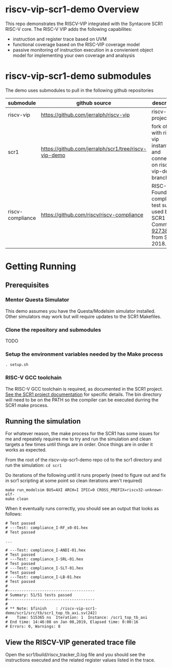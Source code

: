 # riscv-vip-scr1-demo Overview
This repo demonstrates the RISCV-VIP integrated with the Syntacore SCR1 RISC-V core.  The RISC-V VIP adds the following capabilites:
 * instruction and register trace based on UVM
 * functional coverage based on the RISC-VIP coverage model
 * passive monitoring of instruction execution in a convienient object model for implementing your own coverage and analsysis


# riscv-vip-scr1-demo submodules
The demo uses submodules to pull in the following github repositories

submodule | github source | description
--------- | ------------- | -----------
riscv-vip | https://github.com/jerralph/riscv-vip | riscv-vip project
scr1      | https://github.com/jerralph/scr1/tree/riscv-vip-demo | fork of scr1 with riscv-vip instantiation and connections on riscv-vip-demo branch
riscv-compliance | https://github.com/riscv/riscv-compliance | RISC-V Foundation compliance test suite as used by SCR1 tests.  Commit [9273836](https://github.com/riscv/riscv-compliance/commit/9273836251cc53069f9cc48543fa9c1417e98cb7) from Sept 2018.

# Getting Running

## Prerequisites

### Mentor Questa Simulator
This demo assumes you have the Questa/Modelsim simulator installed.  Other simulators may work but will require updates to the SCR1 Makefiles. 

### Clone the repository and submodules
TODO


### Setup the environment variables needed by the Make process
`. setup.sh`

### RISC-V GCC toolchain
The RISC-V GCC toolchain is required, as documented in the SCR1 project.  [See the SCR1 project documentation](https://github.com/jerralph/scr1/tree/riscv-vip-demo#prerequisites) for specific details.  The bin directory will need to be on the PATH so the compiler can be executed durring the SCR1 make process.

## Running the simulation
For whatever reason, the make process for the SCR1 has some issues for me and repeately requires me to try and run the simulation and clean targets a few times until things are in order.  Once things are in order it works as expected.

From the root of the riscv-vip-scr1-demo repo cd to the scr1 directory and run the simulation:
`cd scr1`

Do iterations of the following until it runs properly (need to figure out and fix in scr1 scripting at some point so clean iterations aren't required)
```
make run_modelsim BUS=AXI ARCH=I IPIC=0 CROSS_PREFIX=riscv32-unknown-elf-
make clean
```

When it eventually runs correctly, you should see an output that looks as follows:

```
# Test passed
# ---Test: compliance_I-RF_x0-01.hex
# Test passed

...

# ---Test: compliance_I-ANDI-01.hex
# Test passed
# ---Test: compliance_I-SRL-01.hex
# Test passed
# ---Test: compliance_I-SLT-01.hex
# Test passed
# ---Test: compliance_I-LB-01.hex
# Test passed
# 
#--------------------------------------
# Summary: 51/51 tests passed
#--------------------------------------
# 
# ** Note: $finish    : /riscv-vip-scr1-demo/scr1/src/tb/scr1_top_tb_axi.sv(242)
#    Time: 515365 ns  Iteration: 1  Instance: /scr1_top_tb_axi
# End time: 14:46:08 on Jan 08,2019, Elapsed time: 0:00:16
# Errors: 0, Warnings: 8
```

## View the RISCV-VIP generated trace file

Open the scr1/build/riscv_tracker_0.log file and you should see the instructions executed and the related register values listed in the trace. 


